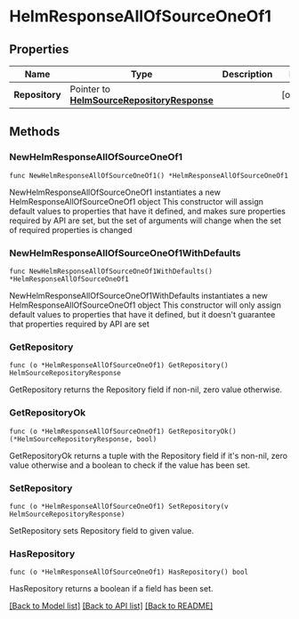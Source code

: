 # HelmResponseAllOfSourceOneOf1

## Properties

Name | Type | Description | Notes
------------ | ------------- | ------------- | -------------
**Repository** | Pointer to [**HelmSourceRepositoryResponse**](HelmSourceRepositoryResponse.md) |  | [optional] 

## Methods

### NewHelmResponseAllOfSourceOneOf1

`func NewHelmResponseAllOfSourceOneOf1() *HelmResponseAllOfSourceOneOf1`

NewHelmResponseAllOfSourceOneOf1 instantiates a new HelmResponseAllOfSourceOneOf1 object
This constructor will assign default values to properties that have it defined,
and makes sure properties required by API are set, but the set of arguments
will change when the set of required properties is changed

### NewHelmResponseAllOfSourceOneOf1WithDefaults

`func NewHelmResponseAllOfSourceOneOf1WithDefaults() *HelmResponseAllOfSourceOneOf1`

NewHelmResponseAllOfSourceOneOf1WithDefaults instantiates a new HelmResponseAllOfSourceOneOf1 object
This constructor will only assign default values to properties that have it defined,
but it doesn't guarantee that properties required by API are set

### GetRepository

`func (o *HelmResponseAllOfSourceOneOf1) GetRepository() HelmSourceRepositoryResponse`

GetRepository returns the Repository field if non-nil, zero value otherwise.

### GetRepositoryOk

`func (o *HelmResponseAllOfSourceOneOf1) GetRepositoryOk() (*HelmSourceRepositoryResponse, bool)`

GetRepositoryOk returns a tuple with the Repository field if it's non-nil, zero value otherwise
and a boolean to check if the value has been set.

### SetRepository

`func (o *HelmResponseAllOfSourceOneOf1) SetRepository(v HelmSourceRepositoryResponse)`

SetRepository sets Repository field to given value.

### HasRepository

`func (o *HelmResponseAllOfSourceOneOf1) HasRepository() bool`

HasRepository returns a boolean if a field has been set.


[[Back to Model list]](../README.md#documentation-for-models) [[Back to API list]](../README.md#documentation-for-api-endpoints) [[Back to README]](../README.md)


